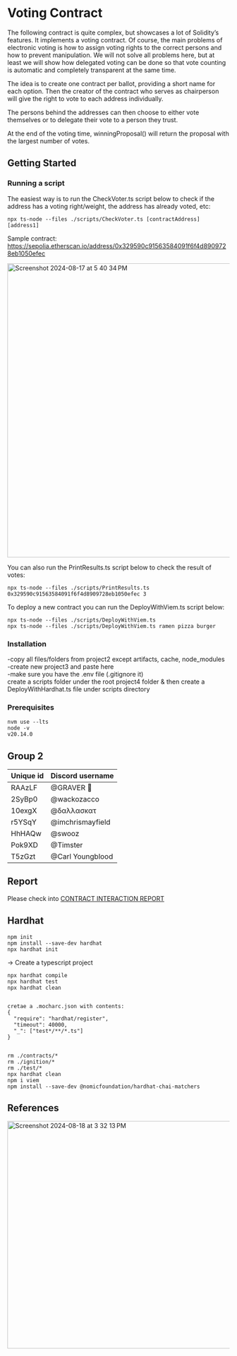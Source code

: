 # Voting Contract 
The following contract is quite complex, but showcases a lot of Solidity’s features. It implements a voting contract. Of course, the main problems of electronic voting is how to assign voting rights to the correct persons and how to prevent manipulation. We will not solve all problems here, but at least we will show how delegated voting can be done so that vote counting is automatic and completely transparent at the same time.

The idea is to create one contract per ballot, providing a short name for each option. Then the creator of the contract who serves as chairperson will give the right to vote to each address individually.

The persons behind the addresses can then choose to either vote themselves or to delegate their vote to a person they trust.

At the end of the voting time, winningProposal() will return the proposal with the largest number of votes.

## Getting Started

### Running a script

The easiest way is to run the CheckVoter.ts script below to check if the address has a voting right/weight, the address has already voted, etc:
```shell 
npx ts-node --files ./scripts/CheckVoter.ts [contractAddress] [address1] 
```
Sample contract: https://sepolia.etherscan.io/address/0x329590c91563584091f6f4d8909728eb1050efec

<img width="667" alt="Screenshot 2024-08-17 at 5 40 34 PM" src="https://github.com/user-attachments/assets/0a027dc5-6606-4f4c-a87b-605faf46e1eb">

</br>

You can also run the PrintResults.ts script below to check the result of votes:
```shell 
npx ts-node --files ./scripts/PrintResults.ts 0x329590c91563584091f6f4d8909728eb1050efec 3 
```

To deploy a new contract you can run the DeployWithViem.ts script below:
```shell 
npx ts-node --files ./scripts/DeployWithViem.ts 
npx ts-node --files ./scripts/DeployWithViem.ts ramen pizza burger 
```


### Installation

-copy all files/folders from project2 except artifacts, cache, node_modules<br /> 
-create new project3 and paste here<br /> 
-make sure you have the .env file (.gitignore it)<br /> 
create a scripts folder under the root project4 folder & then create a DeployWithHardhat.ts file under scripts directory<br /> 

### Prerequisites 
```shell
nvm use --lts   
node -v
v20.14.0
```

## Group 2

| Unique id | Discord username    |
| --------- | ------------------- |
| RAAzLF    | @GRAVER 👾                |
| 2SyBp0    | @wackozacco        |
| 10exgX    | @δαλλασκατ    |
| r5YSqY    | @imchrismayfield          |
| HhHAQw    | @swooz                |
| Pok9XD    | @Timster            |
| T5zGzt    | @Carl Youngblood            |

## Report

Please check into [CONTRACT INTERACTION REPORT](REPORT.md)

## Hardhat 
```shell
npm init
npm install --save-dev hardhat
npx hardhat init
```
-> Create a typescript project

```shell
npx hardhat compile
npx hardhat test
npx hardhat clean


cretae a .mocharc.json with contents:
{
  "require": "hardhat/register",
  "timeout": 40000,
  "_": ["test*/**/*.ts"]
}


rm ./contracts/*
rm ./ignition/*
rm ./test/*
npx hardhat clean
npm i viem
npm install --save-dev @nomicfoundation/hardhat-chai-matchers
```

## References
<img width="516" alt="Screenshot 2024-08-18 at 3 32 13 PM" src="https://github.com/user-attachments/assets/1ad7cd81-ce60-4f71-a9bb-b07b8c541284">

